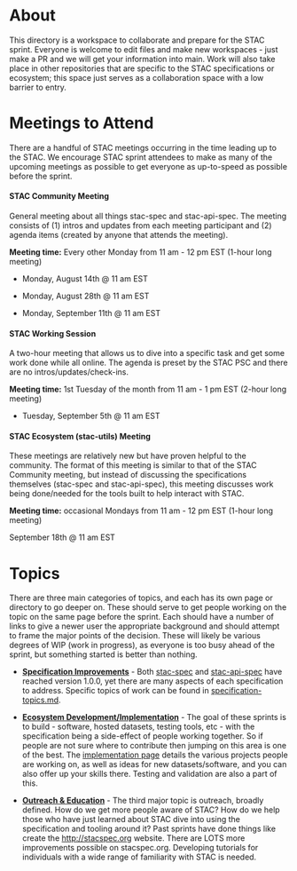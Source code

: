 # About

This directory is a workspace to collaborate and prepare for the STAC sprint. Everyone is welcome
to edit files and make new workspaces - just make a PR and we will get your information into main. Work will also take place
in other repositories that are specific to the STAC specifications or ecosystem; this space just serves as a collaboration space
with a low barrier to entry.

# Meetings to Attend

There are a handful of STAC meetings occurring in the time leading up to the STAC. We encourage STAC sprint attendees to make as many of the upcoming meetings as possible to get everyone as up-to-speed as possible before the sprint.

#### STAC Community Meeting

General meeting about all things stac-spec and stac-api-spec. The meeting consists of (1) intros and updates from each meeting participant and (2) agenda items (created by anyone that attends the meeting).

**Meeting time:** Every other Monday from 11 am - 12 pm EST (1-hour long meeting)

- Monday, August 14th @ 11 am EST

- Monday, August 28th @ 11 am EST

- Monday, September 11th @ 11 am EST

#### STAC Working Session

A two-hour meeting that allows us to dive into a specific task and get some work done while all online. The agenda is preset by the STAC PSC and there are no intros/updates/check-ins.

**Meeting time:** 1st Tuesday of the month from 11 am - 1 pm EST (2-hour long meeting)

- Tuesday, September 5th @ 11 am EST

#### STAC Ecosystem (stac-utils) Meeting

These meetings are relatively new but have proven helpful to the community. The format of this meeting is similar to that of the STAC Community meeting, but instead of discussing the specifications themselves (stac-spec and stac-api-spec), this meeting discusses work being done/needed for the tools built to help interact with STAC.

**Meeting time:** occasional Mondays from 11 am - 12 pm EST (1-hour long meeting)

September 18th @ 11 am EST

# Topics

There are three main categories of topics, and each has its own page or directory to go deeper on. These should serve
to get people working on the topic on the same page before the sprint. Each should have a number of links to give a newer
user the appropriate background and should attempt to frame the major points of the decision. These will likely be various
degrees of WIP (work in progress), as everyone is too busy ahead of the sprint, but something started is better than nothing.

* **[Specification Improvements](specification-topics.md)** - Both [stac-spec](https://github.com/radiantearth/stac-spec) and [stac-api-spec](https://github.com/radiantearth/stac-api-spec) have reached version 1.0.0, yet there are many aspects of each specification to address. Specific topics of work can be found in [specification-topics.md](specification-topics.md).

* **[Ecosystem Development/Implementation](implementation-topics.md)** - The goal of these sprints is to build - software, hosted datasets, testing
tools, etc - with the specification being a side-effect of people working together. So if people are not sure where to
contribute then jumping on this area is one of the best. The [implementation page](implementation-topics.md) details the various
projects people are working on, as well as ideas for new datasets/software, and you can also offer up your skills there.
Testing and validation are also a part of this.

* **[Outreach & Education](outreach-and-education-topics.md)** - The third major topic is outreach, broadly defined. How do we get more people aware
of STAC? How do we help those who have just learned about STAC dive into using the specification and tooling around it? Past sprints have done
things like create the http://stacspec.org website. There are LOTS
more improvements possible on stacspec.org. Developing tutorials for individuals with a wide range of familiarity with STAC is needed.
